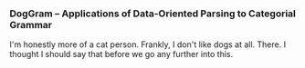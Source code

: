 ### DogGram – Applications of Data-Oriented Parsing to Categorial Grammar

I'm honestly more of a cat person. Frankly, I don't like dogs at
all. There. I thought I should say that before we go any further into
this.

